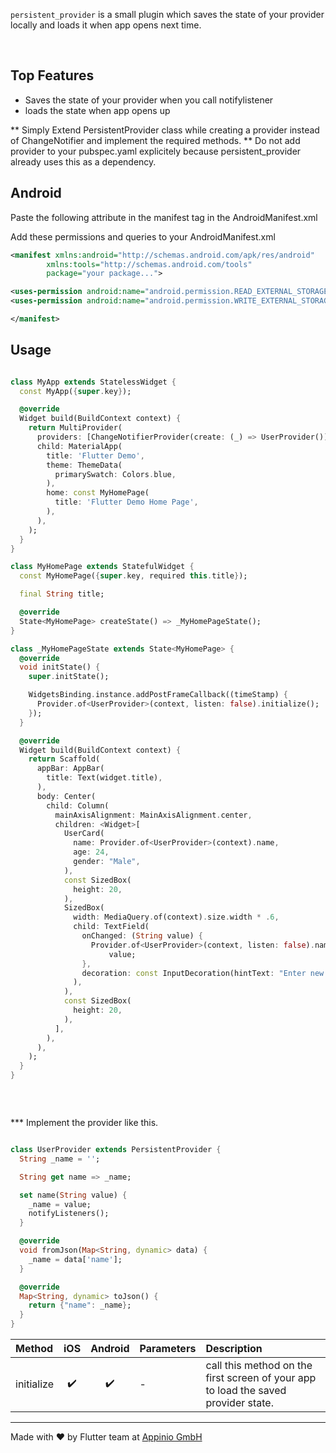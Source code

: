 ```persistent_provider``` is a small plugin which saves the state of your provider locally and loads it when app opens next time.

<br />


## Top Features

- Saves the state of your provider when you call notifylistener
- loads the state when app opens up



** Simply Extend PersistentProvider class while creating a provider instead of ChangeNotifier and implement the required methods.
** Do not add provider to your pubspec.yaml explicitely because persistent_provider already uses this as a dependency.

## Android

Paste the following attribute in the manifest tag in the AndroidManifest.xml

Add these permissions and queries to your AndroidManifest.xml

```xml
<manifest xmlns:android="http://schemas.android.com/apk/res/android"
        xmlns:tools="http://schemas.android.com/tools"
        package="your package...">

<uses-permission android:name="android.permission.READ_EXTERNAL_STORAGE" />
<uses-permission android:name="android.permission.WRITE_EXTERNAL_STORAGE" />

</manifest>
```

## Usage

```dart

class MyApp extends StatelessWidget {
  const MyApp({super.key});

  @override
  Widget build(BuildContext context) {
    return MultiProvider(
      providers: [ChangeNotifierProvider(create: (_) => UserProvider())],
      child: MaterialApp(
        title: 'Flutter Demo',
        theme: ThemeData(
          primarySwatch: Colors.blue,
        ),
        home: const MyHomePage(
          title: 'Flutter Demo Home Page',
        ),
      ),
    );
  }
}

class MyHomePage extends StatefulWidget {
  const MyHomePage({super.key, required this.title});

  final String title;

  @override
  State<MyHomePage> createState() => _MyHomePageState();
}

class _MyHomePageState extends State<MyHomePage> {
  @override
  void initState() {
    super.initState();

    WidgetsBinding.instance.addPostFrameCallback((timeStamp) {
      Provider.of<UserProvider>(context, listen: false).initialize();
    });
  }

  @override
  Widget build(BuildContext context) {
    return Scaffold(
      appBar: AppBar(
        title: Text(widget.title),
      ),
      body: Center(
        child: Column(
          mainAxisAlignment: MainAxisAlignment.center,
          children: <Widget>[
            UserCard(
              name: Provider.of<UserProvider>(context).name,
              age: 24,
              gender: "Male",
            ),
            const SizedBox(
              height: 20,
            ),
            SizedBox(
              width: MediaQuery.of(context).size.width * .6,
              child: TextField(
                onChanged: (String value) {
                  Provider.of<UserProvider>(context, listen: false).name =
                      value;
                },
                decoration: const InputDecoration(hintText: "Enter new name"),
              ),
            ),
            const SizedBox(
              height: 20,
            ),
          ],
        ),
      ),
    );
  }
}



```

<br />

*** Implement the provider like this.

```dart

class UserProvider extends PersistentProvider {
  String _name = '';

  String get name => _name;

  set name(String value) {
    _name = value;
    notifyListeners();
  }

  @override
  void fromJson(Map<String, dynamic> data) {
    _name = data['name'];
  }

  @override
  Map<String, dynamic> toJson() {
    return {"name": _name};
  }
}


```


| Method        | iOS | Android | Parameters | Description
|:-------------|:-------------:|:-------------:|:-------------|:-------------
| initialize      |✔️| ✔️ |  -   | call this method on the first screen of your app to load the saved provider state.





<hr/>
Made with ❤ by Flutter team at <a href="https://appinio.com">Appinio GmbH</a>
